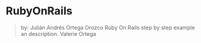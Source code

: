 # RubyOnRails
>by: Julián Andrés Ortega Orozco
Ruby On Rails step by step example an description.
Valerie Ortega
